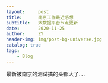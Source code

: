 ```yaml
---
layout:     post
title:      南京工作最近感想
subtitle:   大数据平台节点更新
date:       2020-11-25
author:     ZY
header-img: img/post-bg-universe.jpg
catalog: true
tags:
    - Blog
---
```


 最新被南京的测试搞的头都大了....